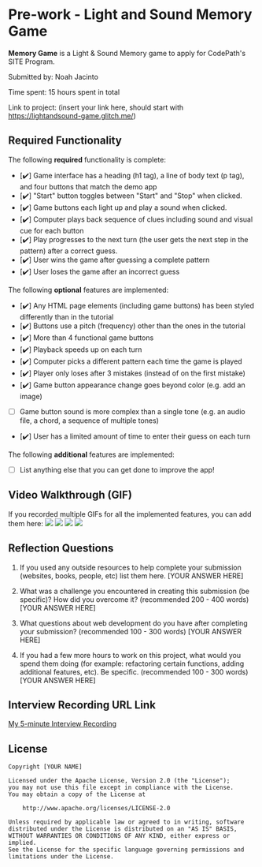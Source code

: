 # Pre-work - Light and Sound Memory Game

**Memory Game** is a Light & Sound Memory game to apply for CodePath's SITE Program. 

Submitted by: Noah Jacinto

Time spent: 15 hours spent in total

Link to project: (insert your link here, should start with https://lightandsound-game.glitch.me/)

## Required Functionality

The following **required** functionality is complete:

* [✔️] Game interface has a heading (h1 tag), a line of body text (p tag), and four buttons that match the demo app
* [✔️] "Start" button toggles between "Start" and "Stop" when clicked. 
* [✔️] Game buttons each light up and play a sound when clicked. 
* [✔️] Computer plays back sequence of clues including sound and visual cue for each button
* [✔️] Play progresses to the next turn (the user gets the next step in the pattern) after a correct guess. 
* [✔️] User wins the game after guessing a complete pattern
* [✔️] User loses the game after an incorrect guess

The following **optional** features are implemented:

* [✔️] Any HTML page elements (including game buttons) has been styled differently than in the tutorial
* [✔️] Buttons use a pitch (frequency) other than the ones in the tutorial
* [✔️] More than 4 functional game buttons
* [✔️] Playback speeds up on each turn
* [✔️] Computer picks a different pattern each time the game is played
* [✔️] Player only loses after 3 mistakes (instead of on the first mistake)
* [✔️] Game button appearance change goes beyond color (e.g. add an image)
* [ ] Game button sound is more complex than a single tone (e.g. an audio file, a chord, a sequence of multiple tones)
* [✔️] User has a limited amount of time to enter their guess on each turn

The following **additional** features are implemented:

- [ ] List anything else that you can get done to improve the app!

## Video Walkthrough (GIF)

If you recorded multiple GIFs for all the implemented features, you can add them here:
![](gif1-link-here)
![](gif2-link-here)
![](gif3-link-here)
![](gif4-link-here)

## Reflection Questions
1. If you used any outside resources to help complete your submission (websites, books, people, etc) list them here. 
[YOUR ANSWER HERE]

2. What was a challenge you encountered in creating this submission (be specific)? How did you overcome it? (recommended 200 - 400 words) 
[YOUR ANSWER HERE]

3. What questions about web development do you have after completing your submission? (recommended 100 - 300 words) 
[YOUR ANSWER HERE]

4. If you had a few more hours to work on this project, what would you spend them doing (for example: refactoring certain functions, adding additional features, etc). Be specific. (recommended 100 - 300 words) 
[YOUR ANSWER HERE]



## Interview Recording URL Link

[My 5-minute Interview Recording](your-link-here)


## License

    Copyright [YOUR NAME]

    Licensed under the Apache License, Version 2.0 (the "License");
    you may not use this file except in compliance with the License.
    You may obtain a copy of the License at

        http://www.apache.org/licenses/LICENSE-2.0

    Unless required by applicable law or agreed to in writing, software
    distributed under the License is distributed on an "AS IS" BASIS,
    WITHOUT WARRANTIES OR CONDITIONS OF ANY KIND, either express or implied.
    See the License for the specific language governing permissions and
    limitations under the License.
